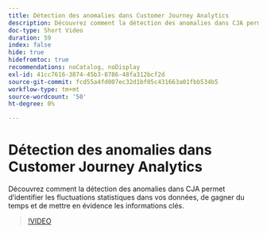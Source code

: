 ```yaml
---
title: Détection des anomalies dans Customer Journey Analytics
description: Découvrez comment la détection des anomalies dans CJA permet d’identifier les fluctuations statistiques dans vos données, de gagner du temps et de mettre en évidence les informations clés.
doc-type: Short Video
duration: 59
index: false
hide: true
hidefromtoc: true
recommendations: noCatalog, noDisplay
exl-id: 41cc7616-3874-45b3-8786-48fa312bcf2d
source-git-commit: fcd55a4fd007ec32d1bf05c431663a01fbb534b5
workflow-type: tm+mt
source-wordcount: '50'
ht-degree: 0%

---
```


# Détection des anomalies dans Customer Journey Analytics

Découvrez comment la détection des anomalies dans CJA permet d’identifier les fluctuations statistiques dans vos données, de gagner du temps et de mettre en évidence les informations clés.

<!-- 72_S106_3442453_58_anomaly-detection-in-customer-journey-analytics -->
>[!VIDEO](https://video.tv.adobe.com/v/3459728/?learn=on&enablevpops=true&captions=fre_fr)

